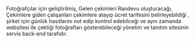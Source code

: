 Fotoğrafçılar için geliştirilmiş, Gelen çekimleri Randevu oluşturacağı, Çekimlere giden çalışanları çekimlere atayıp ücret tarifesini belirleyebildiği , şirket için günlük hasıtlarını not edip kontrol edebilceği ve aynı zamanda websitesi ile çektiği fotoğrafları gösterebileceği yönetim ve tanıtım sitesinin servis back-end tarafıdır.
